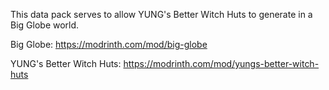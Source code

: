 This data pack serves to allow YUNG's Better Witch Huts to generate in a Big Globe world.

Big Globe: https://modrinth.com/mod/big-globe

YUNG's Better Witch Huts: https://modrinth.com/mod/yungs-better-witch-huts

